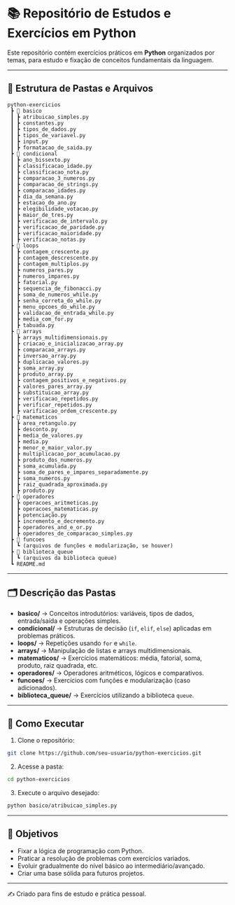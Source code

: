 
# 📚 Repositório de Estudos e Exercícios em Python

Este repositório contém exercícios práticos em **Python** organizados por temas, para estudo e fixação de conceitos fundamentais da linguagem.

---

## 📂 Estrutura de Pastas e Arquivos

```
python-exercicios
 ┣ 📂 basico
 ┃ ┣ atribuicao_simples.py
 ┃ ┣ constantes.py
 ┃ ┣ tipos_de_dados.py
 ┃ ┣ tipos_de_variavel.py
 ┃ ┣ input.py
 ┃ ┣ formatacao_de_saida.py
 ┣ 📂 condicional
 ┃ ┣ ano_bissexto.py
 ┃ ┣ classificacao_idade.py
 ┃ ┣ classificacao_nota.py
 ┃ ┣ comparacao_3_numeros.py
 ┃ ┣ comparacao_de_strings.py
 ┃ ┣ comparacao_idades.py
 ┃ ┣ dia_da_semana.py
 ┃ ┣ estacao_do_ano.py
 ┃ ┣ elegibilidade_votacao.py
 ┃ ┣ maior_de_tres.py
 ┃ ┣ verificacao_de_intervalo.py
 ┃ ┣ verificacao_de_paridade.py
 ┃ ┣ verificacao_maioridade.py
 ┃ ┣ verificacao_notas.py
 ┣ 📂 loops
 ┃ ┣ contagem_crescente.py
 ┃ ┣ contagem_descrescente.py
 ┃ ┣ contagem_multiplos.py
 ┃ ┣ numeros_pares.py
 ┃ ┣ numeros_impares.py
 ┃ ┣ fatorial.py
 ┃ ┣ sequencia_de_fibonacci.py
 ┃ ┣ soma_de_numeros_while.py
 ┃ ┣ senha_correta_do_while.py
 ┃ ┣ menu_opcoes_do_while.py
 ┃ ┣ validacao_de_entrada_while.py
 ┃ ┣ media_com_for.py
 ┃ ┣ tabuada.py
 ┣ 📂 arrays
 ┃ ┣ arrays_multidimensionais.py
 ┃ ┣ criacao_e_inicializacao_array.py
 ┃ ┣ comparacao_arrays.py
 ┃ ┣ inversao_array.py
 ┃ ┣ duplicacao_valores.py
 ┃ ┣ soma_array.py
 ┃ ┣ produto_array.py
 ┃ ┣ contagem_positivos_e_negativos.py
 ┃ ┣ valores_pares_array.py
 ┃ ┣ substituicao_array.py
 ┃ ┣ verificacao_repetidos.py
 ┃ ┣ verificar_repetidos.py
 ┃ ┣ varificacao_ordem_crescente.py
 ┣ 📂 matematicos
 ┃ ┣ area_retangulo.py
 ┃ ┣ desconto.py
 ┃ ┣ media_de_valores.py
 ┃ ┣ media.py
 ┃ ┣ menor_e_maior_valor.py
 ┃ ┣ multiplicacao_por_acumulacao.py
 ┃ ┣ produto_dos_numeros.py
 ┃ ┣ soma_acumulada.py
 ┃ ┣ soma_de_pares_e_impares_separadamente.py
 ┃ ┣ soma_numeros.py
 ┃ ┣ raiz_quadrada_aproximada.py
 ┃ ┣ produto.py
 ┣ 📂 operadores
 ┃ ┣ operacoes_aritmeticas.py
 ┃ ┣ operacoes_matematicas.py
 ┃ ┣ potenciação.py
 ┃ ┣ incremento_e_decremento.py
 ┃ ┣ operadores_and_e_or.py
 ┃ ┣ operadores_de_comparacao_simples.py
 ┣ 📂 funcoes
 ┃ ┗ (arquivos de funções e modularização, se houver)
 ┣ 📂 biblioteca_queue
 ┃ ┗ (arquivos da biblioteca queue)
 ┗ README.md
```

---

## 🗂️ Descrição das Pastas

- **basico/** → Conceitos introdutórios: variáveis, tipos de dados, entrada/saída e operações simples.  
- **condicional/** → Estruturas de decisão (`if`, `elif`, `else`) aplicadas em problemas práticos.  
- **loops/** → Repetições usando `for` e `while`.  
- **arrays/** → Manipulação de listas e arrays multidimensionais.  
- **matematicos/** → Exercícios matemáticos: média, fatorial, soma, produto, raiz quadrada, etc.  
- **operadores/** → Operadores aritméticos, lógicos e comparativos.  
- **funcoes/** → Exercícios com funções e modularização (caso adicionados).  
- **biblioteca_queue/** → Exercícios utilizando a biblioteca `queue`.  

---

## 🚀 Como Executar

1. Clone o repositório:

```bash
git clone https://github.com/seu-usuario/python-exercicios.git
```

2. Acesse a pasta:

```bash
cd python-exercicios
```

3. Execute o arquivo desejado:

```bash
python basico/atribuicao_simples.py
```

---

## 📌 Objetivos

- Fixar a lógica de programação com Python.  
- Praticar a resolução de problemas com exercícios variados.  
- Evoluir gradualmente do nível básico ao intermediário/avançado.  
- Criar uma base sólida para futuros projetos.  

---

✍️ Criado para fins de estudo e prática pessoal.
